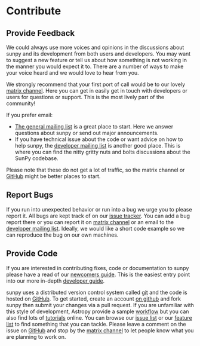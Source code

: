 # Contribute

## Provide Feedback

We could always use more voices and opinions in the discussions about sunpy and its development from both users and developers.
You may want to suggest a new feature or tell us about how something is not working in the manner you would expect it to.
There are a number of ways to make your voice heard and we would love to hear from you.

We strongly recommend that your first port of call would be to our lovely [matrix channel].
Here you can get in easily get in touch with developers or users for questions or support.
This is the most lively part of the community!

If you prefer email:

- [The general mailing list] is a great place to start.
  Here we answer questions about sunpy or send out major announcements.
- If you have technical issue about the code or want advice on how to help sunpy, the [developer mailing list] is another good place.
  This is where you can find the nitty gritty nuts and bolts discussions about the SunPy codebase.

Please note that these do not get a lot of traffic, so the matrix channel or [GitHub] might be better places to start.

## Report Bugs

If you run into unexpected behavior or run into a bug we urge you to please report it.
All bugs are kept track of on our [issue tracker].
You can add a bug report there or you can report it on [matrix channel] or an email to the [developer mailing list].
Ideally, we would like a short code example so we can reproduce the bug on our own machines.

## Provide Code

If you are interested in contributing fixes, code or documentation to sunpy please have a read of our [newcomers guide].
This is the easiest entry point into our more in-depth [developer guide].

sunpy uses a distributed version control system called [git] and the code is hosted on [GitHub].
To get started, create an account [on github] and fork sunpy then submit your changes via a pull request.
If you are unfamiliar with this style of development, Astropy provide a sample [workflow] but you can also find lots of [tutorials] online.
You can browse our [issue list] or our [feature list] to find something that you can tackle.
Please leave a comment on the issue on [GitHub] and stop by the [matrix channel] to let people know what you are planning to work on.

[matrix channel]: https://openastronomy.element.io/#/room/#sunpy:openastronomy.org
[the general mailing list]: https://groups.google.com/forum/#!forum/sunpy
[developer mailing list]: https://groups.google.com/forum/#!forum/sunpy-dev
[issue tracker]: https://github.com/sunpy/sunpy/issues
[issue list]: https://github.com/sunpy/sunpy/issues?q=is%3Aissue+is%3Aopen+sort%3Aupdated-desc+label%3A%22Good+First+Issue%22
[feature list]: https://github.com/sunpy/sunpy/issues?q=is%3Aissue+is%3Aopen+sort%3Aupdated-desc+label%3A%22Feature+Request%22
[newcomers guide]: https://docs.sunpy.org/en/latest/dev_guide/contents/newcomers.html
[developer guide]: https://docs.sunpy.org/en/latest/dev_guide/
[git]: https://git-scm.com
[github]: https://github.com/sunpy/sunpy/
[on github]: https://help.github.com/en/articles/signing-up-for-a-new-github-account
[workflow]: https://docs.astropy.org/en/stable/development/workflow/development_workflow.html#development-workflow
[tutorials]: https://readwrite.com/2013/09/30/understanding-github-a-journey-for-beginners-part-1#awesm
